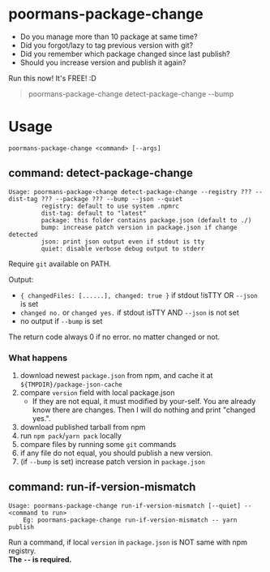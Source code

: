 # poormans-package-change

-   Do you manage more than 10 package at same time?
-   Did you forgot/lazy to tag previous version with git?
-   Did you remember which package changed since last publish?
-   Should you increase version and publish it again?

Run this now! It's FREE! :D

> poormans-package-change detect-package-change --bump

# Usage

```
poormans-package-change <command> [--args]
```

## command: detect-package-change

```
Usage: poormans-package-change detect-package-change --registry ??? --dist-tag ??? --package ??? --bump --json --quiet
         registry: default to use system .npmrc
         dist-tag: default to "latest"
         package: this folder contains package.json (default to ./)
         bump: increase patch version in package.json if change detected
		 json: print json output even if stdout is tty
		 quiet: disable verbose debug output to stderr
```

Require `git` available on PATH.

Output:

-   `{ changedFiles: [......], changed: true }` if stdout !isTTY OR `--json` is set
-   `changed no.` or `changed yes.` if stdout isTTY AND `--json` is not set
-   no output if `--bump` is set

The return code always 0 if no error. no matter changed or not.

### What happens

1. download newest `package.json` from npm, and cache it at `${TMPDIR}/package-json-cache`
1. compare `version` field with local package.json
    - If they are not equal, it must modified by your-self. You are already know there are changes. Then I will do nothing and print "changed yes.".
1. download published tarball from npm
1. run `npm pack`/`yarn pack` locally
1. compare files by running some `git` commands
1. if any file do not equal, you should publish a new version.
1. (if `--bump` is set) increase patch version in `package.json`

## command: run-if-version-mismatch

```
Usage: poormans-package-change run-if-version-mismatch [--quiet] -- <command to run>
	Eg: poormans-package-change run-if-version-mismatch -- yarn publish
```

Run a command, if local `version` in `package.json` is NOT same with npm registry.  
**The `--` is required.**
